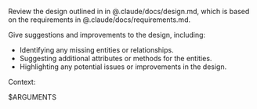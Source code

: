 Review the design outlined in in @.claude/docs/design.md, which is based on the requirements in @.claude/docs/requirements.md.

Give suggestions and improvements to the design, including:

- Identifying any missing entities or relationships.
- Suggesting additional attributes or methods for the entities.
- Highlighting any potential issues or improvements in the design.

Context:

$ARGUMENTS
